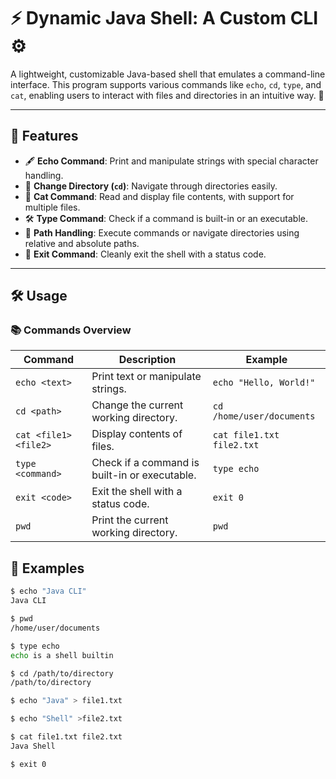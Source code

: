 # ⚡ Dynamic Java Shell: A Custom CLI ⚙️

A lightweight, customizable Java-based shell that emulates a command-line interface. This program supports various commands like `echo`, `cd`, `type`, and `cat`, enabling users to interact with files and directories in an intuitive way. 🚀

---

## 📝 Features

- 🖋️ **Echo Command**: Print and manipulate strings with special character handling.
- 📂 **Change Directory (`cd`)**: Navigate through directories easily.
- 📜 **Cat Command**: Read and display file contents, with support for multiple files.
- 🛠️ **Type Command**: Check if a command is built-in or an executable.
- 📌 **Path Handling**: Execute commands or navigate directories using relative and absolute paths.
- 🛑 **Exit Command**: Cleanly exit the shell with a status code.

---

## 🛠️ Usage

### 📚 Commands Overview

| Command                | Description                                       | Example                      |
|------------------------|---------------------------------------------------|------------------------------|
| `echo <text>`          | Print text or manipulate strings.                | `echo "Hello, World!"`       |
| `cd <path>`            | Change the current working directory.            | `cd /home/user/documents`    |
| `cat <file1> <file2>`  | Display contents of files.                       | `cat file1.txt file2.txt`    |
| `type <command>`       | Check if a command is built-in or executable.    | `type echo`                  |
| `exit <code>`          | Exit the shell with a status code.               | `exit 0`                     |
| `pwd`                  | Print the current working directory.             | `pwd`                        |

## 🔗 Examples

```bash
$ echo "Java CLI"
Java CLI

$ pwd
/home/user/documents

$ type echo
echo is a shell builtin

$ cd /path/to/directory
/path/to/directory

$ echo "Java" > file1.txt

$ echo "Shell" >file2.txt

$ cat file1.txt file2.txt
Java Shell

$ exit 0

